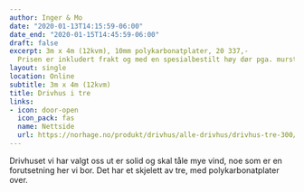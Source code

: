 ```yaml
---
author: Inger & Mo
date: "2020-01-13T14:15:59-06:00"
date_end: "2020-01-15T14:45:59-06:00"
draft: false
excerpt: 3m x 4m (12kvm), 10mm polykarbonatplater, 20 337,- 
  Prisen er inkludert frakt og med en spesialbestilt høy dør pga. mursteinbasen  
layout: single
location: Online
subtitle: 3m x 4m (12kvm) 
title: Drivhus i tre  
links:
- icon: door-open
  icon_pack: fas
  name: Nettside
  url: https://norhage.no/produkt/drivhus/alle-drivhus/drivhus-tre-300/
---
```


Drivhuset vi har valgt oss ut er solid og skal tåle mye vind, noe som er en forutsetning her vi bor. Det har et skjelett av tre, med polykarbonatplater over. 
